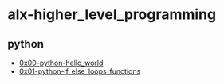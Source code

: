 # alx-higher_level_programming

## python
* [0x00-python-hello_world](https://github.com/Abdulladhif/alx-higher_level_programming/tree/main/0x00-python-hello_world)
* [0x01-python-if_else_loops_functions](https://github.com/Abdulladhif/alx-higher_level_programming/tree/main/0x01-python-if_else_loops_functions)
